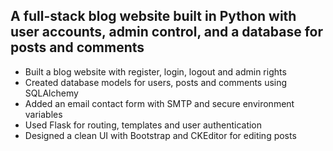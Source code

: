 ## A full-stack blog website built in Python with user accounts, admin control, and a database for posts and comments
- Built a blog website with register, login, logout and admin rights
- Created database models for users, posts and comments using SQLAlchemy
- Added an email contact form with SMTP and secure environment variables
- Used Flask for routing, templates and user authentication
- Designed a clean UI with Bootstrap and CKEditor for editing posts
